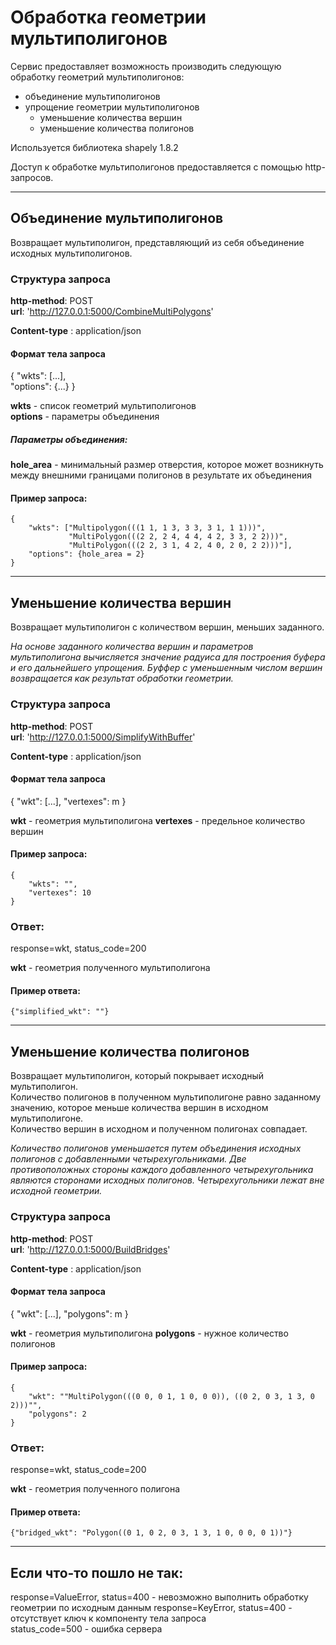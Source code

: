 # Обработка геометрии мультиполигонов

Сервис предоставляет возможность производить следующую обработку геометрий мультиполигонов:
  * объединение мультиполигонов
  * упрощение геометрии мультиполигонов
    * уменьшение количества вершин
    * уменьшение количества полигонов

Используется библиотека shapely 1.8.2

Доступ к обработке мультиполигонов предоставляется с помощью http-запросов.

---

## Объединение мультиполигонов

Возвращает мультиполигон, представляющий из себя объединение исходных мультиполигонов.


### Структура запроса

**http-method**: POST  
**url**: 'http://127.0.0.1:5000/CombineMultiPolygons'  

**Content-type** : application/json  


#### Формат тела запроса

{
  "wkts": \[...\],  
  "options": {...}
}

**wkts** - список геометрий мультиполигонов  
**options** - параметры объединения  


##### Параметры объединения:

**hole_area** - минимальный размер отверстия, которое может возникнуть между внешними границами полигонов в результате их объединения


#### Пример запроса:

    { 
		"wkts": ["Multipolygon(((1 1, 1 3, 3 3, 3 1, 1 1)))",
				 "MultiPolygon(((2 2, 2 4, 4 4, 4 2, 3 3, 2 2)))",
				 "MultiPolygon(((2 2, 3 1, 4 2, 4 0, 2 0, 2 2)))"],
		"options": {hole_area = 2}
    }

---

## Уменьшение количества вершин

Возвращает мультиполигон с количеством вершин, меньших заданного.

*На основе заданного количества вершин и параметров мультиполигона вычисляется значение радуиса для построения буфера и его дальнейшего упрощения. Буффер с уменьшенным числом вершин возвращается как результат обработки геометрии.*

### Структура запроса

**http-method**: POST  
**url**: 'http://127.0.0.1:5000/SimplifyWithBuffer'  

**Content-type** : application/json  


#### Формат тела запроса

{
  "wkt": \[...\],
  "vertexes": m
}

**wkt** - геометрия мультиполигона 
**vertexes** - предельное количество вершин


#### Пример запроса:

    { 
        "wkts": "",
        "vertexes": 10
    }


### Ответ:

response=wkt, status_code=200

**wkt** - геометрия полученного мультиполигона


#### Пример ответа:

	{"simplified_wkt": ""}  

---

## Уменьшение количества полигонов

Возвращает мультиполигон, который покрывает исходный мультиполигон.  
Количество полигонов в полученном мультиполигоне равно заданному значению, которое меньше количества вершин в исходном мультиполигоне.  
Количество вершин в исходном и полученном полигонах совпадает.

*Количество полигонов уменьшается путем объединения исходных полигонов с добавленными четырехугольниками. Две противоположных стороны каждого добавленного четырехугольника являются сторонами исходных полигонов. Четырехугольники лежат вне исходной геометрии.*

### Структура запроса

**http-method**: POST  
**url**: 'http://127.0.0.1:5000/BuildBridges'  

**Content-type** : application/json  


#### Формат тела запроса

{
  "wkt": \[...\],
  "polygons": m
}

**wkt** - геометрия мультиполигона 
**polygons** - нужное количество полигонов  


#### Пример запроса:

    { 
        "wkt": ""MultiPolygon(((0 0, 0 1, 1 0, 0 0)), ((0 2, 0 3, 1 3, 0 2)))"",
        "polygons": 2
    }


### Ответ:

response=wkt, status_code=200

**wkt** - геометрия полученного полигона


#### Пример ответа:

	{"bridged_wkt": "Polygon((0 1, 0 2, 0 3, 1 3, 1 0, 0 0, 0 1))"}  

---

## Если что-то пошло не так:

response=ValueError, status=400 - невозможно выполнить обработку геометрии по исходным данным
response=KeyError, status=400 - отсутствует ключ к компоненту тела запроса  
status_code=500 - ошибка сервера
